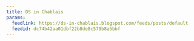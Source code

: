 ```yaml
---
title: DS in Chablais
params:
  feedlink: https://ds-in-chablais.blogspot.com/feeds/posts/default
  feedid: dc74b42aa01dbf22b8de8c579b8a5bbf
---
```

